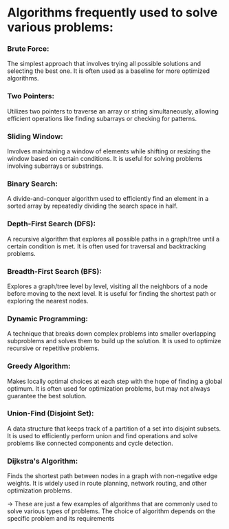 # Algorithms frequently used to solve various problems:

### Brute Force:
The simplest approach that involves trying all possible solutions and selecting the best one. It is often used as a baseline for more optimized algorithms.
### Two Pointers:
Utilizes two pointers to traverse an array or string simultaneously, allowing efficient operations like finding subarrays or checking for patterns.
### Sliding Window:
Involves maintaining a window of elements while shifting or resizing the window based on certain conditions.
It is useful for solving problems involving subarrays or substrings.
### Binary Search: 
A divide-and-conquer algorithm used to efficiently find an element in a sorted array by repeatedly dividing the search space in half.
### Depth-First Search (DFS):
A recursive algorithm that explores all possible paths in a graph/tree until a certain condition is met.
It is often used for traversal and backtracking problems.
### Breadth-First Search (BFS): 
Explores a graph/tree level by level, visiting all the neighbors of a node before moving to the next level.
It is useful for finding the shortest path or exploring the nearest nodes.
### Dynamic Programming: 
A technique that breaks down complex problems into smaller overlapping subproblems and solves them to build up the solution.
It is used to optimize recursive or repetitive problems.
### Greedy Algorithm:
Makes locally optimal choices at each step with the hope of finding a global optimum.
It is often used for optimization problems, but may not always guarantee the best solution.
### Union-Find (Disjoint Set): 
A data structure that keeps track of a partition of a set into disjoint subsets.
It is used to efficiently perform union and find operations and solve problems like connected components and cycle detection.
### Dijkstra's Algorithm: 
Finds the shortest path between nodes in a graph with non-negative edge weights.
It is widely used in route planning, network routing, and other optimization problems.

-> These are just a few examples of algorithms that are commonly used to solve various types of problems.
The choice of algorithm depends on the specific problem and its requirements